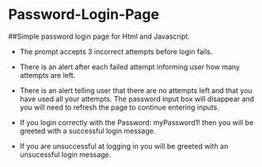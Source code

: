 # Password-Login-Page

##Simple password login page for Html and Javascript.  

* The prompt accepts 3 incorrect attempts before login fails.  

* There is an alert after each failed attempt informing user how many attempts are left.

* There is an alert telling user that there are no attempts left and that you have used all your attempts. The password input box will disappear and you will need to refresh the page to continue entering inputs.

* If you login correctly with the Password: myPassword1! then you will be greeted with a successful login message.

* If you are unsuccessful at logging in you will be greeted with an unsucessful login message.
